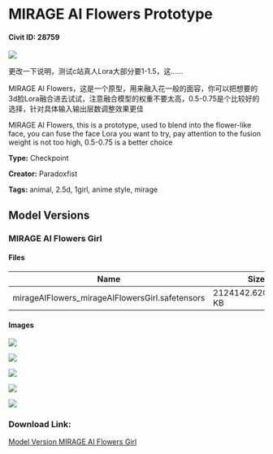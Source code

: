 # MIRAGE AI Flowers Prototype

#### Civit ID: 28759

<img src="https://imagecache.civitai.com/xG1nkqKTMzGDvpLrqFT7WA/0f4dddac-2926-4e48-59c7-a3e69fa75500/width=525/0f4dddac-2926-4e48-59c7-a3e69fa75500" /><p>更改一下说明，测试c站真人Lora大部分要1-1.5，这……</p><p>MIRAGE AI Flowers，这是一个原型，用来融入花一般的面容，你可以把想要的3d脸Lora融合进去试试，注意融合模型的权重不要太高，0.5-0.75是个比较好的选择，针对具体输入输出层数调整效果更佳</p><p>MIRAGE AI Flowers, this is a prototype, used to blend into the flower-like face, you can fuse the face Lora you want to try, pay attention to the fusion weight is not too high, 0.5-0.75 is a better choice</p>

**Type:** Checkpoint

**Creator:** Paradoxfist

**Tags:** animal, 2.5d, 1girl, anime style, mirage

## Model Versions

### MIRAGE AI Flowers Girl

<p></p>

#### Files

| Name | Size | Type | Format | Download Url | AutoV1 | AutoV2 | SHA256 | CRC32 | BLAKE3 |
| --- | --- | --- | --- | --- | --- | --- | --- | --- | --- |
| mirageAIFlowers_mirageAIFlowersGirl.safetensors | 2124142.620117188 KB | Model | SafeTensor | https://civitai.com/api/download/models/34504 | 39EA8D40 | 1A1B682AA5 | 1A1B682AA51FE689030A7ACE54DB94DFF837E3407E87766A8A54979AAB02C732 | A0F615EF | 1DEBBEBD8A72FD11793E6733E85EF6D44B7DC094CD311C30C984448A50E6024C |

#### Images

<p><img src="https://image.civitai.com/xG1nkqKTMzGDvpLrqFT7WA/97ee7050-0c5c-421f-a8d8-5114fe3a5600/width=450/394169.jpeg" /></p>

<p><img src="https://image.civitai.com/xG1nkqKTMzGDvpLrqFT7WA/3d2d5f78-0e05-41ef-e699-4ff2c4c41a00/width=450/394487.jpeg" /></p>

<p><img src="https://image.civitai.com/xG1nkqKTMzGDvpLrqFT7WA/ca307626-9073-45fe-1354-70d3107bff00/width=450/394171.jpeg" /></p>

<p><img src="https://image.civitai.com/xG1nkqKTMzGDvpLrqFT7WA/52ef316b-65db-4a17-5f47-eb598d7fec00/width=450/394170.jpeg" /></p>

<p><img src="https://image.civitai.com/xG1nkqKTMzGDvpLrqFT7WA/71005b13-05a8-4f7c-e782-f8533d15d900/width=450/395094.jpeg" /></p>

### Download Link:

[Model Version MIRAGE AI Flowers Girl](https://civitai.com/api/download/models/34504)

